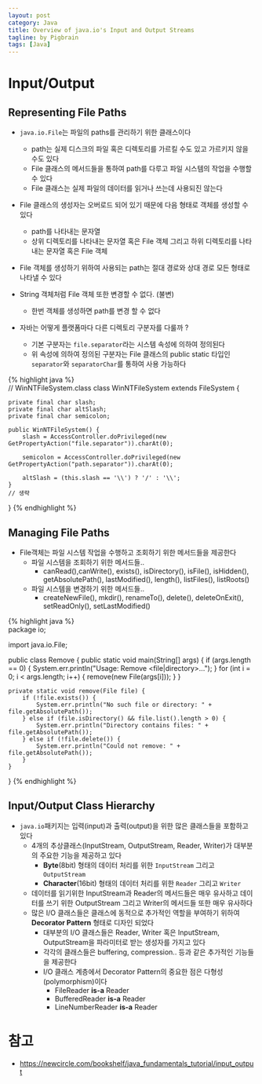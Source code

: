 ```yaml
---
layout: post
category: Java
title: Overview of java.io's Input and Output Streams
tagline: by Pigbrain
tags: [Java]
---
```


<!--more-->


# Input/Output
  
## Representing File Paths  
* `java.io.File`는 파일의 paths를 관리하기 위한 클래스이다  
	* path는 실제 디스크의 파일 혹은 디렉토리를 가르킬 수도 있고 가르키지 않을 수도 있다  
	* File 클래스의 메서드들을 통하여 path를 다루고 파일 시스템의 작업을 수행할 수 있다  
	* File 클래스는 실제 파일의 데이터를 읽거나 쓰는데 사용되진 않는다  
  
* File 클래스의 생성자는 오버로드 되어 있기 때문에 다음 형태로 객체를 생성할 수 있다  
	* path를 나타내는 문자열 
	* 상위 디렉토리를 나타내는 문자열 혹은 File 객체 그리고 하위 디렉토리를 나타내는 문자열 혹은 File 객체  
  
* File 객체를 생성하기 위하여 사용되는 path는 절대 경로와 상대 경로 모든 형태로 나타낼 수 있다  
  
* String 객체처럼 File 객체 또한 변경할 수 없다. (불변)
	* 한번 객체를 생성하면 path를 변경 할 수 없다  
  
* 자바는 어떻게 플랫폼마다 다른 디렉토리 구분자를 다룰까 ? 
	* 기본 구분자는 `file.separator`라는 시스템 속성에 의하여 정의된다  
	* 위 속성에 의하여 정의된 구분자는 File 클래스의 public static 타입인 `separator`와 `separatorChar`를 통하여 사용 가능하다  
  
{% highlight java %}  
// WinNTFileSystem.class
class WinNTFileSystem extends FileSystem {
	
	private final char slash;
	private final char altSlash;
	private final char semicolon;

	public WinNTFileSystem() {
		slash = AccessController.doPrivileged(new GetPropertyAction("file.separator")).charAt(0);
		
		semicolon = AccessController.doPrivileged(new GetPropertyAction("path.separator")).charAt(0);

		altSlash = (this.slash == '\\') ? '/' : '\\';
	}
	// 생략
}
{% endhighlight %}  
  
  
## Managing File Paths  
* File객체는 파일 시스템 작업을 수행하고 조회하기 위한 메서드들을 제공한다  
	* 파일 시스템을 조회하기 위한 메서드들..
		* canRead(),canWrite(), exists(), isDirectory(), isFile(), isHidden(), getAbsolutePath(), lastModified(), length(), listFiles(), listRoots()  
	* 파일 시스템을 변경하기 위한 메서드들..  
		* createNewFile(), mkdir(), renameTo(), delete(), deleteOnExit(), setReadOnly(), setLastModified()  
  
  
{% highlight java %}  
package io;

import java.io.File;

public class Remove {
	public static void main(String[] args) {
		if (args.length == 0) {
			System.err.println("Usage: Remove <file|directory>...");
		}
		for (int i = 0; i < args.length; i++) {
			remove(new File(args[i]));
		}
	}

	private static void remove(File file) {  
		if (!file.exists()) {  
			System.err.println("No such file or directory: " +  file.getAbsolutePath());
		} else if (file.isDirectory() && file.list().length > 0) {
			System.err.println("Directory contains files: " + file.getAbsolutePath());
		} else if (!file.delete()) {
			System.err.println("Could not remove: " + file.getAbsolutePath());
		}
	}
}
{% endhighlight %}  
  
  
## Input/Output Class Hierarchy  
* `java.io`패키지는 입력(input)과 출력(output)을 위한 많은 클래스들을 포함하고 있다  
	* 4개의 추상클래스(InputStream, OutputStream, Reader, Writer)가 대부분의 주요한 기능을 제공하고 있다  
		* **Byte**(8bit) 형태의 데이터 처리를 위한 `InputStream` 그리고 `OutputStream`  
		* **Character**(16bit) 형태의 데이터 처리를 위한 `Reader` 그리고 `Writer`  
	* 데이터를 읽기위한 InputStream과 Reader의 메서드들은 매우 유사하고 데이터를 쓰기 위한 OutputStream 그리고 Writer의 메서드들 또한 매우 유사하다  
	* 많은 I/O 클래스들은 클래스에 동적으로 추가적인 역할을 부여하기 위하여 **Decorator Pattern** 형태로 디자인 되었다  
		* 대부분의 I/O 클래스들은 Reader, Writer 혹은 InputStream, OutputStream을 파라미터로 받는 생성자를 가지고 있다  
		* 각각의 클래스들은 buffering, compression.. 등과 같은 추가적인 기능들을 제공한다  
		* I/O 클래스 계층에서 Decorator Pattern의 중요한 점은 다형성(polymorphism)이다  
			* FileReader **is-a** Reader  
			* BufferedReader **is-a** Reader  
			* LineNumberReader **is-a** Reader  
  
# 참고   
* https://newcircle.com/bookshelf/java_fundamentals_tutorial/input_output  